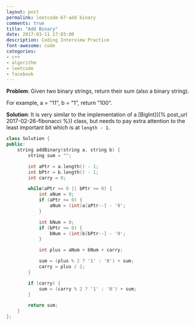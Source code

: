 ```yaml
---
layout: post
permalink: leetcode-67-add binary
comments: true
title: "Add Binary"
date: 2017-03-11 17:03:00
description: Coding Interview Practice
font-awesome: code
categories:
- c++
- algorithm
- leetcode
- facebook
---
```

**Problem**:
Given two binary strings, return their sum (also a binary string).

For example, a = "11", b = "1", return "100".

**Solution**:
It is very similar to the implementation of a [BigInt]({% post_url 2017-02-26-fibonacci %}) class, but needs to pay extra attention to the least important bit which is at `length - 1`.
```c++
class Solution {
public:
    string addBinary(string a, string b) {
        string sum = "";

        int aPtr = a.length() - 1;
        int bPtr = b.length() - 1;
        int carry = 0;

        while(aPtr >= 0 || bPtr >= 0) {
            int aNum = 0;
            if (aPtr >= 0) {
                aNum = (int)a[aPtr--] - '0';
            }

            int bNum = 0;
            if (bPtr >= 0) {
                bNum = (int)b[bPtr--] - '0';
            }

            int plus = aNum + bNum + carry;

            sum = (plus % 2 ? '1' : '0') + sum;
            carry = plus / 2;
        }

        if (carry) {
            sum = (carry % 2 ? '1' : '0') + sum;
        }

        return sum;
    }
};
```
